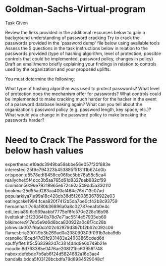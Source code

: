 # Goldman-Sachs-Virtual-program

Task Given

Review the links provided in the additional resources below to gain a background understanding of password cracking
Try to crack the passwords provided in the 'password dump' file below using available tools
Assess the 5 questions in the task instructions below in relation to the passwords provided (type of hashing algorithm, level of protection, possible controls that could be implemented, password policy, changes in policy)
Draft an email/memo briefly explaining your findings in relation to controls used by the organization and your proposed uplifts. 
 
You must determine the following:

What type of hashing algorithm was used to protect passwords?
What level of protection does the mechanism offer for passwords?
What controls could be implemented to make cracking much harder for the hacker in the event of a password database leaking again?
What can you tell about the organization’s password policy (e.g. password length, key space, etc.)?
What would you change in the password policy to make breaking the passwords harder? 

# Need to Crack The Password for the below hash values

experthead:e10adc3949ba59abbe56e057f20f883e
interestec:25f9e794323b453885f5181f1b624d0b
ortspoon:d8578edf8458ce06fbc5bb76a58c5ca4
reallychel:5f4dcc3b5aa765d61d8327deb882cf99
simmson56:96e79218965eb72c92a549dd5a330112
bookma:25d55ad283aa400af464c76d713c07ad
popularkiya7:e99a18c428cb38d5f260853678922e03
eatingcake1994:fcea920f7412b5da7be0cf42b8c93759
heroanhart:7c6a180b36896a0a8c02787eeafb0e4c
edi_tesla89:6c569aabbf7775ef8fc570e228c16b98
liveltekah:3f230640b78d7e71ac5514e57935eb69
blikimore:917eb5e9d6d6bca820922a0c6f7cc28b
johnwick007:f6a0cb102c62879d397b12b62c092c06
flamesbria2001:9b3b269ad0a208090309f091b3aba9db
oranolio:16ced47d3fc931483e24933665cded6d
spuffyffet:1f5c5683982d7c3814d4d9e6d749b21e
moodie:8d763385e0476ae208f21bc63956f748
nabox:defebde7b6ab6f24d5824682a16c3ae4
bandalls:bdda5f03128bcbdfa78d8934529048cf
